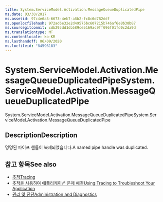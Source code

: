 ```yaml
---
title: System.ServiceModel.Activation.MessageQueueDuplicatedPipe
ms.date: 03/30/2017
ms.assetid: 97c4e6a3-6673-4eb7-a8b2-fc8c6d782ddf
ms.openlocfilehash: 972ad6e32e2d49575bc607215b746af6e8b30b87
ms.sourcegitcommit: cdb295dd1db589ce5169ac9ff096f01fd0c2da9d
ms.translationtype: MT
ms.contentlocale: ko-KR
ms.lasthandoff: 06/09/2020
ms.locfileid: "84596183"
---
```

# <a name="systemservicemodelactivationmessagequeueduplicatedpipe"></a><span data-ttu-id="0bd0e-102">System.ServiceModel.Activation.MessageQueueDuplicatedPipe</span><span class="sxs-lookup"><span data-stu-id="0bd0e-102">System.ServiceModel.Activation.MessageQueueDuplicatedPipe</span></span>
<span data-ttu-id="0bd0e-103">System.ServiceModel.Activation.MessageQueueDuplicatedPipe</span><span class="sxs-lookup"><span data-stu-id="0bd0e-103">System.ServiceModel.Activation.MessageQueueDuplicatedPipe</span></span>  
  
## <a name="description"></a><span data-ttu-id="0bd0e-104">Description</span><span class="sxs-lookup"><span data-stu-id="0bd0e-104">Description</span></span>  
 <span data-ttu-id="0bd0e-105">명명된 파이프 핸들이 복제되었습니다.</span><span class="sxs-lookup"><span data-stu-id="0bd0e-105">A named pipe handle was duplicated.</span></span>  
  
## <a name="see-also"></a><span data-ttu-id="0bd0e-106">참고 항목</span><span class="sxs-lookup"><span data-stu-id="0bd0e-106">See also</span></span>

- [<span data-ttu-id="0bd0e-107">추적</span><span class="sxs-lookup"><span data-stu-id="0bd0e-107">Tracing</span></span>](index.md)
- [<span data-ttu-id="0bd0e-108">추적을 사용하여 애플리케이션 문제 해결</span><span class="sxs-lookup"><span data-stu-id="0bd0e-108">Using Tracing to Troubleshoot Your Application</span></span>](using-tracing-to-troubleshoot-your-application.md)
- [<span data-ttu-id="0bd0e-109">관리 및 진단</span><span class="sxs-lookup"><span data-stu-id="0bd0e-109">Administration and Diagnostics</span></span>](../index.md)
